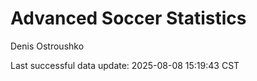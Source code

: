 # Advanced Soccer Statistics
Denis Ostroushko

<!-- gfm -->

Last successful data update: 2025-08-08 15:19:43 CST
